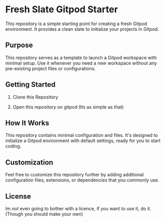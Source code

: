 # Fresh Slate Gitpod Starter

This repository is a simple starting point for creating a fresh Gitpod environment. It provides a clean slate to initialize your projects in Gitpod.

## Purpose

This repository serves as a template to launch a Gitpod workspace with minimal setup. Use it whenever you need a new workspace without any pre-existing project files or configurations.

## Getting Started

1. Clone this Repository

2. Open this repository on gitpod (Its as simple as that)

## How It Works

This repository contains minimal configuration and files. It's designed to initialize a Gitpod environment with default settings, ready for you to start coding.

## Customization

Feel free to customize this repository further by adding additional configuration files, extensions, or dependencies that you commonly use.

## License

Im not even going to bother with a licence, if you want to use it, do it. (Though you should make your own)

